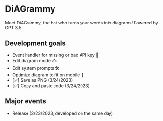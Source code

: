 # DiAGrammy
Meet DiAGrammy, the bot who turns your words into diagrams! Powered by GPT 3.5.

## Development goals 
- Event handler for missing or bad API key 🔑 
- Edit diagram mode ✍️ 
- Edit system prompts 🛠
- Optimize diagram to fit on mobile 📲
- [✅] Save as PNG (3/24/2023)
- [✅] Copy and paste code (3/24/2023)

## Major events
- Release (3/23/2023; developed on the same day)
